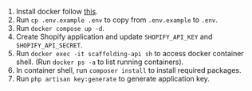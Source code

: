 1. Install docker follow [this](https://docs.docker.com/desktop/install/linux/).
1. Run `cp .env.example .env` to copy from `.env.example` to `.env`.
1. Run `docker compose up -d`.
1. Create Shopify application and update `SHOPIFY_API_KEY` and `SHOPIFY_API_SECRET`.
1. Run `docker exec -it scaffolding-api sh` to access docker container shell. (Run `docker ps -a` to list running containers).
1. In container shell, run `composer install` to install required packages.
1. Run `php artisan key:generate` to generate application key.
